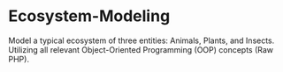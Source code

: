 # Ecosystem-Modeling
Model a typical ecosystem of three entities: Animals, Plants, and Insects. Utilizing all relevant Object-Oriented Programming (OOP) concepts (Raw PHP).
